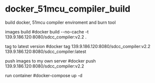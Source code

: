# docker_51mcu_compiler_build
build docker, 51mcu compiler enviroment and burn tool

images build
#docker build --no-cache  -t 139.9.186.120:8080/sdcc_compiler:v2.2 .

tag to latest version
#docker tag 139.9.186.120:8080/sdcc_compiler:v2.2  139.9.186.120:8080/sdcc_compiler:latest

push images to my own server
#docker push 139.9.186.120:8080/sdcc_compiler:v2.2

run container
#docker-compose up -d

